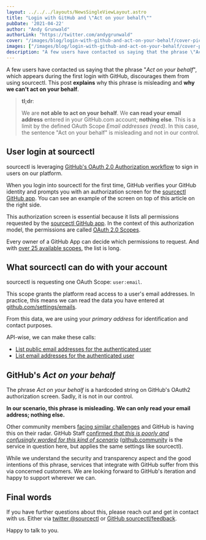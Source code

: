 ```yaml
---
layout: ../../../layouts/NewsSingleViewLayout.astro
title: "Login with GitHub and \"Act on your behalf\""
pubDate: '2021-04-22'
author: "Andy Grunwald"
authorLink: "https://twitter.com/andygrunwald"
cover: "/images/blog/login-with-github-and-act-on-your-behalf/cover-picture.png"
images: ["/images/blog/login-with-github-and-act-on-your-behalf/cover-picture.png"]
description: "A few users have contacted us saying that the phrase \"Act on your behalf\", which appears during the first login with GitHub, discourages them from using sourcectl. This post explains why this phrase is misleading and why we can't act on your behalf."
---
```


A few users have contacted us saying that the phrase "*Act on your behalf*", which appears during the first login with GitHub, discourages them from using sourcectl.
This post **explains** why this phrase is misleading and **why we can't act on your behalf**.

> **tl;dr**:
>
> We are **not able to act on your behalf**.
> We **can read your email address** entered in your GitHub.com account; **nothing else**.
> This is a limit by the defined OAuth Scope *Email addresses (read)*.
> In this case, the sentence "Act on your behalf" is misleading and not in our control.

## User login at sourcectl

sourcectl is leveraging [GitHub's OAuth 2.0 Authorization workflow](https://docs.github.com/en/developers/apps/authorizing-oauth-apps) to sign in users on our platform.

When you login into sourcectl for the first time, GitHub verifies your GitHub identity and prompts you with an authorization screen for the [sourcectl GitHub app](https://github.com/apps/sourcectl).
You can see an example of the screen on top of this article on the right side.

This authorization screen is essential because it lists all permissions requested by the [sourcectl GitHub app](https://github.com/apps/sourcectl).
In the context of this authorization model, the permissions are called [OAuth 2.0 Scopes](https://oauth.net/2/scope/).

Every owner of a GitHub App can decide which permissions to request.
And with [over 25 available scopes](https://docs.github.com/en/developers/apps/scopes-for-oauth-apps#available-scopes), the list is long.

## What sourcectl can do with your account

sourcectl is requesting one OAuth Scope: `user:email`.

This scope grants the platform read access to a user's email addresses.
In practice, this means we can read the data you have entered at [github.com/settings/emails](https://github.com/settings/emails).

From this data, we are using your *primary address* for identification and contact purposes.

API-wise, we can make these calls:
- [List public email addresses for the authenticated user](https://docs.github.com/en/rest/reference/users#list-public-email-addresses-for-the-authenticated-user)
- [List email addresses for the authenticated user](https://docs.github.com/en/rest/reference/users#list-email-addresses-for-the-authenticated-user)

## GitHub's *Act on your behalf*

The phrase *Act on your behalf* is a hardcoded string on GitHub's OAuth2 authorization screen.
Sadly, it is not in our control.

**In our scenario, this phrase is misleading.**
**We can only read your email address; nothing else.**

Other community members [facing similar challenges](https://github.community/t/enable-you-to-trigger-actions-in-github/117938/5) and GitHub is having this on their radar.
GitHub Staff [confirmed *that this is poorly and confusingly worded for this kind of scenario*](https://github.community/t/why-does-this-forum-need-permission-to-act-on-my-behalf/120453/2) ([github.community](https://github.community/) is the service in question here, but applies the same settings like sourcectl).

While we understand the security and transparency aspect and the good intentions of this phrase, services that integrate with GitHub suffer from this via concerned customers.
We are looking forward to GitHub's iteration and happy to support wherever we can.

## Final words

If you have further questions about this, please reach out and get in contact with us.
Either via [twitter @sourcectl](https://twitter.com/sourcectl) or [GitHub sourcectl/feedback](https://github.com/sourcectl/feedback).

Happy to talk to you.